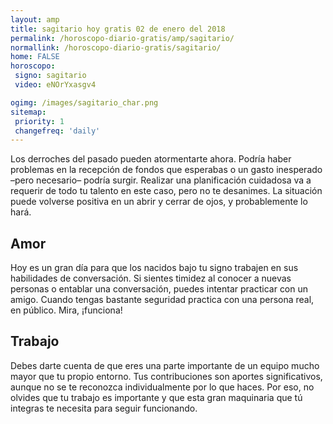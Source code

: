 ```yaml
---
layout: amp
title: sagitario hoy gratis 02 de enero del 2018 
permalink: /horoscopo-diario-gratis/amp/sagitario/
normallink: /horoscopo-diario-gratis/sagitario/
home: FALSE
horoscopo:
 signo: sagitario
 video: eNOrYxasgv4

ogimg: /images/sagitario_char.png
sitemap:
 priority: 1
 changefreq: 'daily'
---
```



Los derroches del pasado pueden atormentarte ahora. Podría haber problemas en la recepción de fondos que esperabas o un gasto inesperado –pero necesario– podría surgir. Realizar una planificación cuidadosa va a requerir de todo tu talento en este caso, pero no te desanimes. La situación puede volverse positiva en un abrir y cerrar de ojos, y probablemente lo hará.

## Amor

Hoy es un gran día para que los nacidos bajo tu signo trabajen en sus habilidades de conversación. Si sientes timidez al conocer a nuevas personas o entablar una conversación, puedes intentar practicar con un amigo. Cuando tengas bastante seguridad practica con una persona real, en público. Mira, ¡funciona!

## Trabajo

Debes darte cuenta de que eres una parte importante de un equipo mucho mayor que tu propio entorno. Tus contribuciones son aportes significativos, aunque no se te reconozca individualmente por lo que haces. Por eso, no olvides que tu trabajo es importante y que esta gran maquinaria que tú integras te necesita para seguir funcionando.